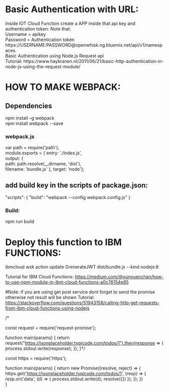 
<h1>Basic Authentication with URL:</h1>
Inside IOT Cloud Function create a APP inside that api key and authentication token: Note that: <br>
Username = apikey<br>
Password = Authentication token<br>
https://USERNAME:PASSWORD@openwhisk.ng.bluemix.net/api/v1/namespaces. <br>
Basic Authentication using Node.js Request api<br>
Tutorial: https://www.haykranen.nl/2011/06/21/basic-http-authentication-in-node-js-using-the-request-module/<br>
<h1>HOW TO MAKE WEBPACK:</h1>
<h2>Dependencies</h2>
npm install –g webpack<br>
npm install webpack --save<br>

<h3>webpack.js</h3>
var path = require('path'); <br>
module.exports = {  entry: './index.js', <br>
  output: {  <br>
  path: path.resolve(__dirname, 'dist'), <br>
    filename: 'bundle.js'  },  target: 'node'};<br>

<h2>add build key in the scripts of package.json:</h2>
"scripts": {   "build": "webpack --config webpack.config.js" }<br>
 
<h3>Build:</h3>
npm run build<br>
 
 
<h1>Deploy this function to IBM FUNCTIONS:</h1>
 
ibmcloud wsk action update GrenerateJWT dist/bundle.js --kind nodejs:8<br>
 
Tutorial for IBM Cloud Functions: https://medium.com/@yunyuenchan/how-to-use-npm-module-in-ibm-cloud-functions-a0c76154e85









#Note: if you are using get post service dont forget to send the promise otherwise not result will be shown
Tutorial: https://stackoverflow.com/questions/51943158/calling-http-get-requests-from-ibm-cloud-functions-using-nodejs

   /*

const request = require('request-promise');

function main(params) {
    return request("https://jsonplaceholder.typicode.com/todos/1").then(response => {
        process.stdout.write(response);
    });
}*/

const https = require('https');

function main(params) {
 return new Promise((resolve, reject) => {
        https.get('https://jsonplaceholder.typicode.com/todos/1', (resp) => {
        resp.on('data', (d) => {
            process.stdout.write(d);
            resolve({})
        });
    });
  })        
}




